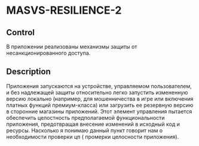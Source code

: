 # MASVS-RESILIENCE-2

## Control

В приложении реализованы механизмы защиты от несанкционированного доступа.

## Description

Приложения запускаются на устройстве, управляемом пользователем, и без надлежащей защиты относительно легко запустить измененную версию локально (например, для мошенничества в игре или включения платных функций премиум-класса) или загрузить ее резервную версию в сторонние магазины приложений. Этот элемент управления пытается обеспечить целостность предполагаемой функциональности приложения, предотвращая внесение изменений в исходный код и ресурсы.
Насколько я понимаю данный пункт говорит нам о необходимости проверки цп ( промерки целосности приложения).
